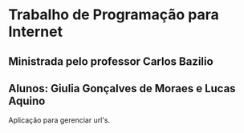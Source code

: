 # Trabalho de Programação para Internet

## Ministrada pelo professor Carlos Bazilio
## Alunos: Giulia Gonçalves de Moraes e Lucas Aquino

Aplicação para gerenciar url's.
